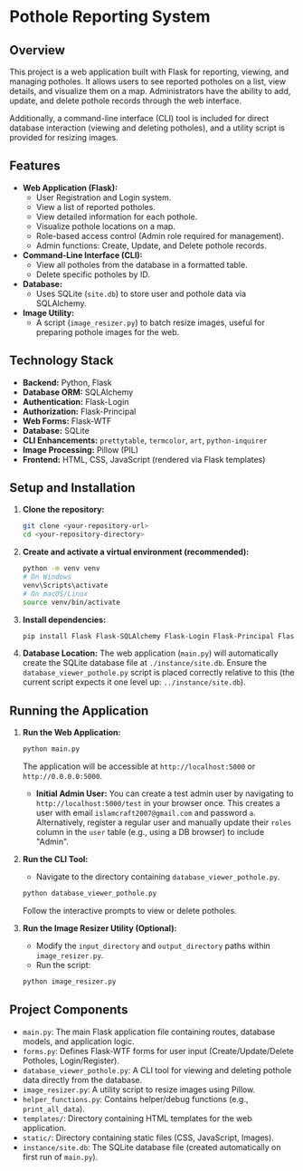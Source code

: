 # Pothole Reporting System

## Overview

This project is a web application built with Flask for reporting, viewing, and managing potholes. It allows users to see reported potholes on a list, view details, and visualize them on a map. Administrators have the ability to add, update, and delete pothole records through the web interface.

Additionally, a command-line interface (CLI) tool is included for direct database interaction (viewing and deleting potholes), and a utility script is provided for resizing images.

## Features

*   **Web Application (Flask):**
    *   User Registration and Login system.
    *   View a list of reported potholes.
    *   View detailed information for each pothole.
    *   Visualize pothole locations on a map.
    *   Role-based access control (Admin role required for management).
    *   Admin functions: Create, Update, and Delete pothole records.
*   **Command-Line Interface (CLI):**
    *   View all potholes from the database in a formatted table.
    *   Delete specific potholes by ID.
*   **Database:**
    *   Uses SQLite (`site.db`) to store user and pothole data via SQLAlchemy.
*   **Image Utility:**
    *   A script (`image_resizer.py`) to batch resize images, useful for preparing pothole images for the web.

## Technology Stack

*   **Backend:** Python, Flask
*   **Database ORM:** SQLAlchemy
*   **Authentication:** Flask-Login
*   **Authorization:** Flask-Principal
*   **Web Forms:** Flask-WTF
*   **Database:** SQLite
*   **CLI Enhancements:** `prettytable`, `termcolor`, `art`, `python-inquirer`
*   **Image Processing:** Pillow (PIL)
*   **Frontend:** HTML, CSS, JavaScript (rendered via Flask templates)

## Setup and Installation

1.  **Clone the repository:**
    ```bash
    git clone <your-repository-url>
    cd <your-repository-directory>
    ```

2.  **Create and activate a virtual environment (recommended):**
    ```bash
    python -m venv venv
    # On Windows
    venv\Scripts\activate
    # On macOS/Linux
    source venv/bin/activate
    ```

3.  **Install dependencies:**
    ```bash
    pip install Flask Flask-SQLAlchemy Flask-Login Flask-Principal Flask-WTF Pillow prettytable termcolor python-inquirer art SQLAlchemy
    ```

4.  **Database Location:** The web application (`main.py`) will automatically create the SQLite database file at `./instance/site.db`. Ensure the `database_viewer_pothole.py` script is placed correctly relative to this (the current script expects it one level up: `../instance/site.db`).

## Running the Application

1.  **Run the Web Application:**
    ```bash
    python main.py
    ```
    The application will be accessible at `http://localhost:5000` or `http://0.0.0.0:5000`.

    *   **Initial Admin User:** You can create a test admin user by navigating to `http://localhost:5000/test` in your browser once. This creates a user with email `islamcraft2007@gmail.com` and password `a`. Alternatively, register a regular user and manually update their `roles` column in the `user` table (e.g., using a DB browser) to include "Admin".

2.  **Run the CLI Tool:**
    *   Navigate to the directory containing `database_viewer_pothole.py`.
    ```bash
    python database_viewer_pothole.py
    ```
    Follow the interactive prompts to view or delete potholes.

3.  **Run the Image Resizer Utility (Optional):**
    *   Modify the `input_directory` and `output_directory` paths within `image_resizer.py`.
    *   Run the script:
    ```bash
    python image_resizer.py
    ```

## Project Components

*   `main.py`: The main Flask application file containing routes, database models, and application logic.
*   `forms.py`: Defines Flask-WTF forms for user input (Create/Update/Delete Potholes, Login/Register).
*   `database_viewer_pothole.py`: A CLI tool for viewing and deleting pothole data directly from the database.
*   `image_resizer.py`: A utility script to resize images using Pillow.
*   `helper_functions.py`: Contains helper/debug functions (e.g., `print_all_data`).
*   `templates/`: Directory containing HTML templates for the web application.
*   `static/`: Directory containing static files (CSS, JavaScript, Images).
*   `instance/site.db`: The SQLite database file (created automatically on first run of `main.py`).
